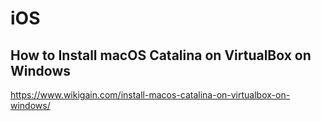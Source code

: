 # iOS

## How to Install macOS Catalina on VirtualBox on Windows
https://www.wikigain.com/install-macos-catalina-on-virtualbox-on-windows/

